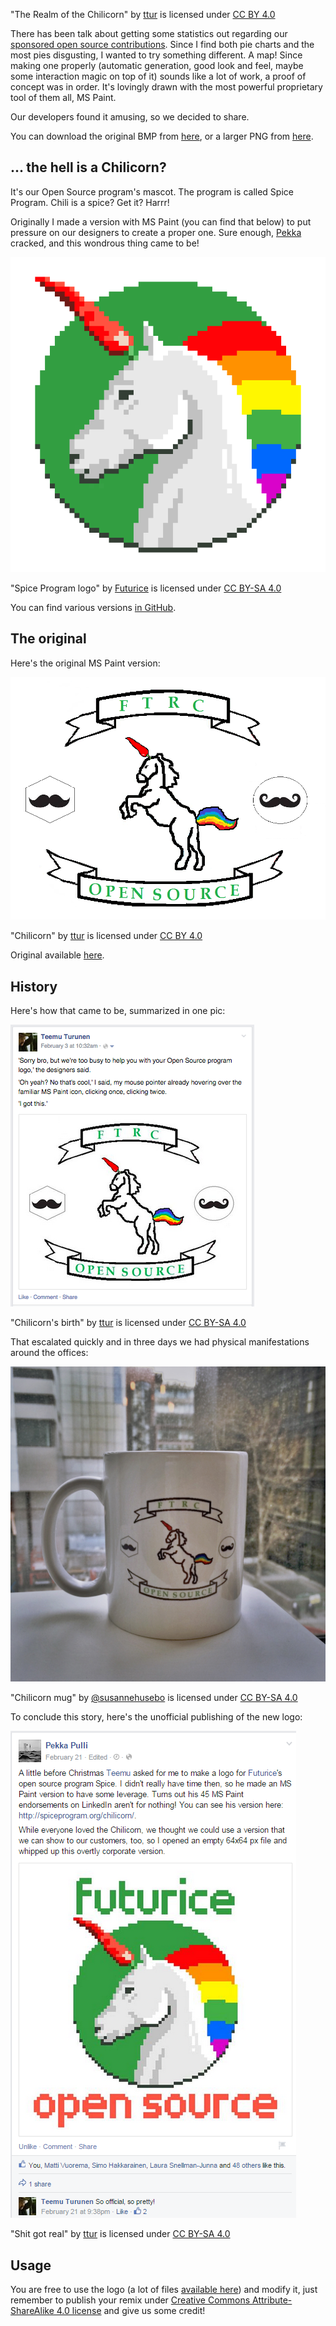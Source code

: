 "The Realm of the Chilicorn" by [ttur](https://github.com/ttur) is licensed under [CC BY 4.0](https://creativecommons.org/licenses/by/4.0/)

There has been talk about getting some statistics out regarding our [sponsored open source contributions](/oss-sponsorship). Since I find both pie charts and the most pies disgusting, I wanted to try something different. A map! Since making one properly (automatic generation, good look and feel, maybe some interaction magic on top of it) sounds like a lot of work, a proof of concept was in order. It's lovingly drawn with the most powerful proprietary tool of them all, MS Paint.

Our developers found it amusing, so we decided to share.

You can download the original BMP from [here](/assets/img/realm-of-the-chilicorn.bmp), or a larger PNG from [here](/assets/img/realm-of-the-chilicorn.png).

... the hell is a Chilicorn? 
----------------------------

It's our Open Source program's mascot. The program is called Spice Program. Chili is a spice? Get it? Harrr!

Originally I made a version with MS Paint (you can find that below) to put pressure on our designers to create a proper one. Sure enough, [Pekka](http://futurice.com/people/pekka-pulli) cracked, and this wondrous thing came to be!

<div class="row text-center">
    <div class="col-md-8 col-md-offset-2">
        <img class="padded-img page-img" src="/assets/img/logo/chilicorn_no_text-512.png" alt="Spice Program logo" />
    </div>
</div>

"Spice Program logo" by [Futurice](http://www.futurice.com) is licensed under [CC BY-SA 4.0](https://creativecommons.org/licenses/by-sa/4.0/)

You can find various versions [in GitHub](https://github.com/futurice/spiceprogram/tree/gh-pages/assets/img/logo).

The original
------------

Here's the original MS Paint version: 

<div class="row text-center">
    <div class="col-md-8 col-md-offset-2">
        <img class="padded-img page-img" src="/assets/img/chilicorn.png" alt="Chilicorn" />
    </div>
</div>

"Chilicorn" by [ttur](https://github.com/ttur) is licensed under [CC BY 4.0](https://creativecommons.org/licenses/by/4.0/)

Original available [here](/assets/img/chilicorn.png).

History
-------

Here's how that came to be, summarized in one pic:

<div class="row text-center">
    <div class="col-md-8 col-md-offset-2">
        <img class="padded-img page-img" src="/assets/img/photos/chilicorn-birth.png" alt="Our new logo" />
    </div>
</div>

"Chilicorn's birth" by [ttur](https://github.com/ttur) is licensed under [CC BY-SA 4.0](https://creativecommons.org/licenses/by-sa/4.0/)

That escalated quickly and in three days we had physical manifestations around the offices:

<div class="row text-center">
    <div class="col-md-8 col-md-offset-2">
        <img class="padded-img page-img" src="/assets/img/photos/chilicorn-mug.jpg" alt="Our new logo" />
    </div>
</div>

"Chilicorn mug" by [@susannehusebo](https://twitter.com/susannehusebo) is licensed under [CC BY-SA 4.0](https://creativecommons.org/licenses/by-sa/4.0/)

To conclude this story, here's the unofficial publishing of the new logo:

<div class="row text-center">
    <div class="col-md-8 col-md-offset-2">
        <img class="padded-img page-img" src="/assets/img/photos/logo-launch.png" alt="Logo launched" />
    </div>
</div>

"Shit got real" by [ttur](https://github.com/ttur) is licensed under [CC BY-SA 4.0](https://creativecommons.org/licenses/by-sa/4.0/)

Usage
-----

You are free to use the logo (a lot of files [available here](https://github.com/futurice/spiceprogram/tree/gh-pages/assets/img/logo)) and modify it, just remember to publish your remix under [Creative Commons Attribute-ShareAlike 4.0 license](https://creativecommons.org/licenses/by-sa/4.0/) and give us some credit! 
